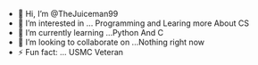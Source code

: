 - 👋 Hi, I’m @TheJuiceman99
- 👀 I’m interested in ... Programming and Learing more About CS
- 🌱 I’m currently learning ...Python And C
- 💞️ I’m looking to collaborate on ...Nothing right now
- ⚡ Fun fact: ... USMC Veteran

<!---
TheJuiceman99/TheJuiceman99 is a ✨ special ✨ repository because its `README.md` (this file) appears on your GitHub profile.
You can click the Preview link to take a look at your changes.
--->
